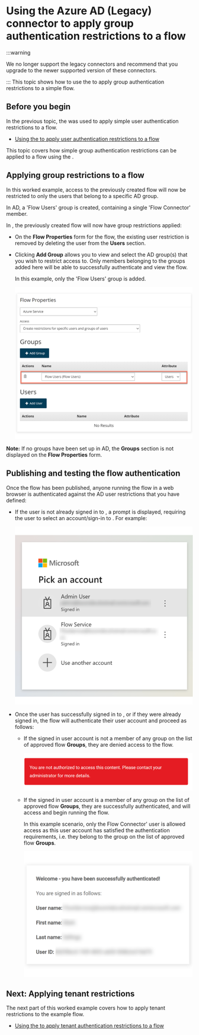 # Using the Azure AD (Legacy) connector to apply group authentication restrictions to a flow

<head>
  <meta name="guidename" content="Flow"/>
  <meta name="context" content="GUID-6a941c3e-8370-46df-ad8c-f62a18d4af7e"/>
</head>

:::warning

We no longer support the legacy connectors and recommend that you upgrade to the newer supported version of these connectors.

:::
This topic shows how to use the to apply group authentication restrictions to a simple flow.

## Before you begin

In the previous topic, the was used to apply simple user authentication restrictions to a flow.

-   [Using the to apply user authentication restrictions to a flow](flo-Azure_AD_Users_90e9122c-5985-48c7-ac83-11e00ac9c21b.md)


This topic covers how simple group authentication restrictions can be applied to a flow using the .

## Applying group restrictions to a flow

In this worked example, access to the previously created flow will now be restricted to only the users that belong to a specific AD group.

In AD, a 'Flow Users' group is created, containing a single 'Flow Connector' member.

In , the previously created flow will now have group restrictions applied:

-   On the **Flow Properties** form for the flow, the existing user restriction is removed by deleting the user from the **Users** section.

-   Clicking **Add Group** allows you to view and select the AD group\(s\) that you wish to restrict access to. Only members belonging to the groups added here will be able to successfully authenticate and view the flow.

    In this example, only the 'Flow Users' group is added.

    ![Add Group](../Images/img-flo-Azure_service_group_f84944bf-0879-4abf-afda-915b9a9f24b7.png)


**Note:** If no groups have been set up in AD, the **Groups** section is not displayed on the **Flow Properties** form.

## Publishing and testing the flow authentication

Once the flow has been published, anyone running the flow in a web browser is authenticated against the AD user restrictions that you have defined:

-   If the user is not already signed in to , a prompt is displayed, requiring the user to select an account/sign-in to . For example:

    ![User authentication sign-in](../Images/img-flo-Azure_User_signin_80257a01-c31a-422b-a28a-341c757fb49e.png)

-   Once the user has successfully signed in to , or if they were already signed in, the flow will authenticate their user account and proceed as follows:

    -   If the signed in user account is not a member of any group on the list of approved flow **Groups**, they are denied access to the flow.

        ![User access denied](../Images/img-flo-Azure_User_denied_4285b4ce-d738-4336-bc43-5e4b0d26f5a9.png)

    -   If the signed in user account is a member of any group on the list of approved flow **Groups**, they are successfully authenticated, and will access and begin running the flow.

        In this example scenario, only the Flow Connector' user is allowed access as this user account has satisfied the authentication requirements, i.e. they belong to the group on the list of approved flow **Groups**.

        ![User access granted](../Images/img-flo-Azure_User_success_68c4ad68-8aa5-4dd2-993a-a936d001912b.png)


## Next: Applying tenant restrictions

The next part of this worked example covers how to apply tenant restrictions to the example flow.

-   [Using the to apply tenant authentication restrictions to a flow](flo-Azure_AD_Tenants_e9d1d535-babf-4434-811d-ff1da9f18112.md)
